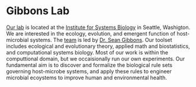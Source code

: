 # Gibbons Lab

[Our lab](https://gibbons.isbscience.org/) is located at the [Institute for Systems Biology](https://isbscience.org/) in Seattle, Washigton. We are interested in the ecology, evolution, and emergent function of host-microbial systems. The [team](https://gibbons.isbscience.org/people/current/) is led by [Dr. Sean Gibbons](https://gibbons.isbscience.org/bio/sean-gibbons-phd/). Our toolset includes ecological and evolutionary theory, applied math and biostatistics, and computational systems biology. Most of our work is within the computtional domain, but we occaisionally run our own experiments. Our fundamental aim is to discover and formalize the biological rule sets governing host-microbe systems, and apply these rules to engineer microbial ecoystems to improve human and environmental health.
